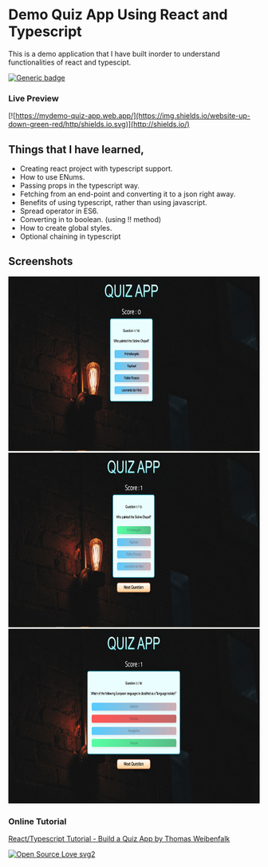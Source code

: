 # Demo Quiz App Using React and Typescript
This is a demo application that I have built inorder to understand functionalities of react and typescipt.

[![Generic badge](https://img.shields.io/badge/Typescript-React-<COLOR>.svg)](https://shields.io/)

### Live Preview
  [![https://mydemo-quiz-app.web.app/](https://img.shields.io/website-up-down-green-red/http/shields.io.svg)](http://shields.io/)

## Things that I have learned,
- Creating react project with typescript support.
- How to use ENums.
- Passing props in the typescript way.
- Fetching from an end-point and converting it to a json right away.
- Benefits of using typescript, rather than using javascript.
- Spread operator in ES6.
- Converting in to boolean. (using !! method)
- How to create global styles.
- Optional chaining in typescript
  
## Screenshots
  <img src = "screenshots/1.JPG" height="350" >
  <img src = "screenshots/2.JPG" height="350" >
  <img src = "screenshots/3.JPG" height="350" >
  
### Online Tutorial
[React/Typescript Tutorial - Build a Quiz App by Thomas Weibenfalk](http://https://www.youtube.com/watch?v=F2JCjVSZlG0 "React/Typescript Tutorial - Build a Quiz App by Thomas Weibenfalk")


    
[![Open Source Love svg2](https://badges.frapsoft.com/os/v2/open-source.svg?v=103)](https://github.com/ellerbrock/open-source-badges/)
